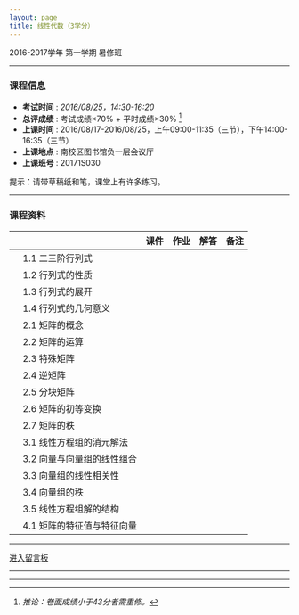 ```yaml
---
layout: page
title: 线性代数（3学分）
---
```



<p class="message">
  2016-2017学年 第一学期 暑修班
</p>

---

### 课程信息

- __考试时间__ : _2016/08/25，14:30-16:20_
- __总评成绩__ : 考试成绩×70% + 平时成绩×30% [^exam]
- __上课时间__ : 2016/08/17-2016/08/25，上午09:00-11:35（三节），下午14:00-16:35（三节）
- __上课地点__ : 南校区图书馆负一层会议厅
- __上课班号__ : 20171S030

[^exam]: _推论：卷面成绩小于43分者需重修。_

提示：请带草稿纸和笔，课堂上有许多练习。

---

### 课程资料

|        |        | 课件 | 作业 | 解答 |	备注 |
|:--------:|:--------|:------:|:------:|:------:|:------:|
|  | 1.1 二三阶行列式 |  <a href="lectures/1_1_二阶三阶行列式.pdf" target="_blank"><i class="fa fa-file-pdf-o" aria-hidden="true"></i></a>    |      |     |     |
|  | 1.2 行列式的性质 |  <a href="lectures/1_2_行列式的性质.pdf" target="_blank"><i class="fa fa-file-pdf-o" aria-hidden="true"></i></a>    |      |     |     |
|  | 1.3 行列式的展开 |  <a href="lectures/1_3_行列式的展开.pdf" target="_blank"><i class="fa fa-file-pdf-o" aria-hidden="true"></i></a>    |      |     |     |
|  | 1.4 行列式的几何意义 |  <a href="lectures/1_4_行列式的几何意义.pdf" target="_blank"><i class="fa fa-file-pdf-o" aria-hidden="true"></i></a>    |      |     |     |
|  | 2.1 矩阵的概念 |  <a href="lectures/2_1_矩阵的概念.pdf" target="_blank"><i class="fa fa-file-pdf-o" aria-hidden="true"></i></a>    |      |     |     |
|  | 2.2 矩阵的运算 |  <a href="lectures/2_2_矩阵的运算.pdf" target="_blank"><i class="fa fa-file-pdf-o" aria-hidden="true"></i></a>    |      |     |     |
|  | 2.3 特殊矩阵 |  <a href="lectures/2_3_特殊矩阵.pdf" target="_blank"><i class="fa fa-file-pdf-o" aria-hidden="true"></i></a>    |      |     |     |
|  | 2.4 逆矩阵 |  <a href="lectures/2_4_逆矩阵.pdf" target="_blank"><i class="fa fa-file-pdf-o" aria-hidden="true"></i></a>    |      |     |     |
|  | 2.5 分块矩阵 |  <a href="lectures/2_5_分块矩阵.pdf" target="_blank"><i class="fa fa-file-pdf-o" aria-hidden="true"></i></a>    |      |     |     |
|  | 2.6 矩阵的初等变换 |  <a href="lectures/2_6_矩阵的初等变换.pdf" target="_blank"><i class="fa fa-file-pdf-o" aria-hidden="true"></i></a>    |      |     |     |
|  | 2.7 矩阵的秩 |  <a href="lectures/2_7_矩阵的秩.pdf" target="_blank"><i class="fa fa-file-pdf-o" aria-hidden="true"></i></a>    |      |     |     |
|  | 3.1 线性方程组的消元解法 |  <a href="lectures/3_1_线性方程组的消元解法.pdf" target="_blank"><i class="fa fa-file-pdf-o" aria-hidden="true"></i></a>    |      |     |     |
|  | 3.2 向量与向量组的线性组合 |  <a href="lectures/3_2_向量与向量组的线性组合.pdf" target="_blank"><i class="fa fa-file-pdf-o" aria-hidden="true"></i></a>    |      |     |     |
|  | 3.3 向量组的线性相关性 |  <a href="lectures/3_3_向量组的线性相关性.pdf" target="_blank"><i class="fa fa-file-pdf-o" aria-hidden="true"></i></a>    |      |     |     |
|  | 3.4 向量组的秩 |  <a href="lectures/3_4_向量组的秩.pdf" target="_blank"><i class="fa fa-file-pdf-o" aria-hidden="true"></i></a>    |      |     |     |
|  | 3.5 线性方程组解的结构 |  <a href="lectures/3_5_线性方程组解的结构.pdf" target="_blank"><i class="fa fa-file-pdf-o" aria-hidden="true"></i></a>    |      |     |     |
|  | 4.1 矩阵的特征值与特征向量 |  <a href="lectures/4_1_矩阵的特征值与特征向量.pdf" target="_blank"><i class="fa fa-file-pdf-o" aria-hidden="true"></i></a>    |      |     |     |




---

<a href="Misc\disqus" target="_blank">进入留言板</a>

---


---